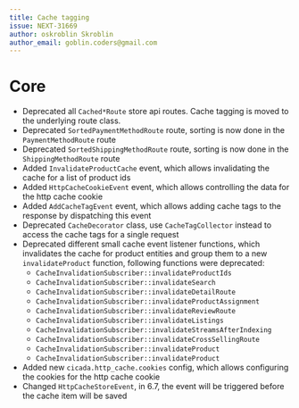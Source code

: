 ```yaml
---
title: Cache tagging
issue: NEXT-31669
author: oskroblin Skroblin
author_email: goblin.coders@gmail.com
---
```


# Core
* Deprecated all `Cached*Route` store api routes. Cache tagging is moved to the underlying route class.
* Deprecated `SortedPaymentMethodRoute` route, sorting is now done in the `PaymentMethodRoute` route
* Deprecated `SortedShippingMethodRoute` route, sorting is now done in the `ShippingMethodRoute` route
* Added `InvalidateProductCache` event, which allows invalidating the cache for a list of product ids
* Added `HttpCacheCookieEvent` event, which allows controlling the data for the http cache cookie
* Added `AddCacheTagEvent` event, which allows adding cache tags to the response by dispatching this event
* Deprecated `CacheDecorator` class, use `CacheTagCollector` instead to access the cache tags for a single request
* Deprecated different small cache event listener functions, which invalidates the cache for product entities and group them to a new `invalidateProduct` function, following functions were deprecated:
  * `CacheInvalidationSubscriber::invalidateProductIds`
  * `CacheInvalidationSubscriber::invalidateSearch`
  * `CacheInvalidationSubscriber::invalidateDetailRoute`
  * `CacheInvalidationSubscriber::invalidateProductAssignment`
  * `CacheInvalidationSubscriber::invalidateReviewRoute`
  * `CacheInvalidationSubscriber::invalidateListings`
  * `CacheInvalidationSubscriber::invalidateStreamsAfterIndexing`
  * `CacheInvalidationSubscriber::invalidateCrossSellingRoute`
  * `CacheInvalidationSubscriber::invalidateProduct`
  * `CacheInvalidationSubscriber::invalidateProduct`
* Added new `cicada.http_cache.cookies` config, which allows configuring the cookies for the http cache cookie
* Changed `HttpCacheStoreEvent`, in 6.7, the event will be triggered before the cache item will be saved 
